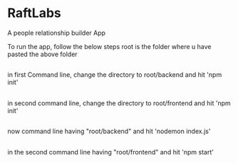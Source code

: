 # RaftLabs
A people relationship builder App

To run the app, follow the below steps
root is the folder where u have pasted the above folder
##
in first Command line, change the directory to root/backend and hit 'npm init'
##
in second command line, change the directory to root/frontend and hit 'npm init'
##
now command line having "root/backend" and hit 'nodemon index.js'
##
in the second command line having "root/frontend" and hit 'npm start'
